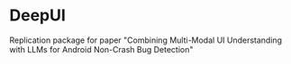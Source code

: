 # DeepUI
Replication package for paper "Combining Multi-Modal UI Understanding
with LLMs for Android Non-Crash Bug
Detection"

